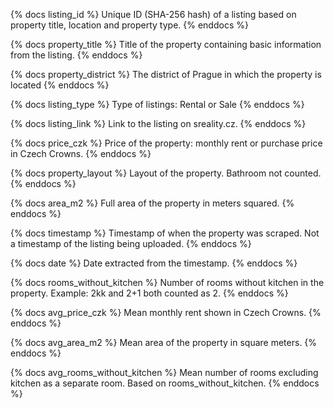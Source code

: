 {% docs listing_id %}
Unique ID (SHA-256 hash) of a listing based on property title, location and property type.
{% enddocs %}

{% docs property_title %}
Title of the property containing basic information from the listing.
{% enddocs %}

{% docs property_district %}
The district of Prague in which the property is located
{% enddocs %}

{% docs listing_type %}
Type of listings: Rental or Sale
{% enddocs %}

{% docs listing_link %}
Link to the listing on sreality.cz.
{% enddocs %}

{% docs price_czk %}
Price of the property: monthly rent or purchase price in Czech Crowns.
{% enddocs %}

{% docs property_layout %}
Layout of the property. Bathroom not counted.
{% enddocs %}

{% docs area_m2 %}
Full area of the property in meters squared.
{% enddocs %}

{% docs timestamp %}
Timestamp of when the property was scraped. Not a timestamp of the listing being uploaded.
{% enddocs %}

{% docs date %}
Date extracted from the timestamp. 
{% enddocs %}

{% docs rooms_without_kitchen %}
Number of rooms without kitchen in the property. Example: 2kk and 2+1 both counted as 2.
{% enddocs %}

{% docs avg_price_czk %}
Mean monthly rent shown in Czech Crowns.
{% enddocs %}

{% docs avg_area_m2 %}
Mean area of the property in square meters.
{% enddocs %}

{% docs avg_rooms_without_kitchen %}
Mean number of rooms excluding kitchen as a separate room. Based on rooms_without_kitchen.
{% enddocs %}